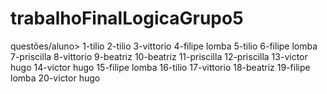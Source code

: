# trabalhoFinalLogicaGrupo5
questões/aluno> 
1-tilio
2-tilio
3-vittorio
4-filipe lomba
5-tilio
6-filipe lomba
7-priscilla
8-vittorio
9-beatriz
10-beatriz
11-priscilla
12-priscilla
13-victor hugo
14-victor hugo
15-filipe lomba
16-tilio
17-vittorio
18-beatriz
19-filipe lomba
20-victor hugo
